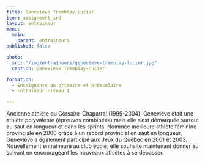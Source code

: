 ```yaml
---
title: Geneviève Tremblay-Lucier
icon: assignment_ind
layout: entraineur
menu:
  main:
    parent: entraineurs
published: false

photo:
  src: "/img/entraineurs/genevieve-tremblay-lucier.jpg"
  caption: Geneviève Tremblay-Lucier

formation:
  - Enseignante au primaire et préscolaire
  - Entraîneur niveau 1

---
```


Ancienne athlète du Corsaire-Chaparral (1999-2004), Geneviève était une athlète polyvalente (épreuves combinées) mais elle s’est démarquée surtout au saut en longueur et dans les sprints. Nommée meilleure athlète féminine provinciale en 2000 grâce à un record provincial en saut en longueur, Geneviève a également participé aux Jeux du Québec en 2001 et 2003. Nouvellement entraîneure au club école, elle souhaite maintenant donner au suivant en encourageant les nouveaux athlètes à se dépasser.
